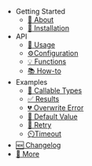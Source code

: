 -   Getting Started
    -   [🤔 About](about.md)
    -   [💾 Installation](installation.md)
-   API
    -   [💬 Usage](usage.md)
    -   [⚙️Configuration](configuration.md)
    -   [💡️ Functions](functions.md)
    -   [📚 How-to](how-to.md)
-   Examples
    -   [🔰 Callable Types](callable_types.md)
    -   [✅ Results](results.md)
    -   [💔 Overwrite Error](overwrite_error.md)
    -   [🔨 Default Value](default_value.md)
    -   [🔄️ Retry](retry.md)
    -   [⏲️Timeout](timeout.md)
-   [🆕 Changelog](changelog.md)
-   [👀 More](more.md)
